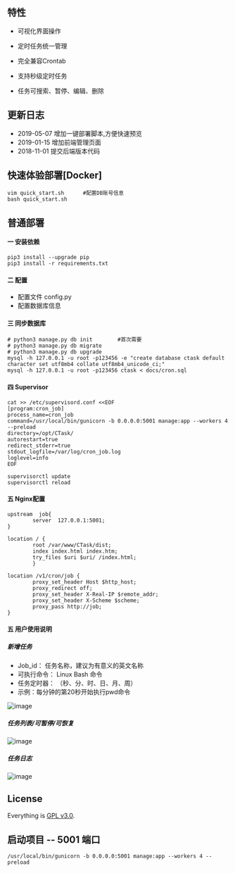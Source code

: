 ## 特性

- 可视化界面操作
- 定时任务统一管理

- 完全兼容Crontab
- 支持秒级定时任务
- 任务可搜索、暂停、编辑、删除

## 更新日志
- 2019-05-07      增加一键部署脚本,方便快速预览
- 2019-01-15      增加前端管理页面
- 2018-11-01      提交后端版本代码

## 快速体验部署[Docker]
```
vim quick_start.sh      #配置DB账号信息
bash quick_start.sh
```

## 普通部署
#### 一 安装依赖
```
pip3 install --upgrade pip
pip3 install -r requirements.txt
```

#### 二 配置
- 配置文件 config.py
- 配置数据库信息


#### 三 同步数据库
```
# python3 manage.py db init        #首次需要
# python3 manage.py db migrate
# python3 manage.py db upgrade
mysql -h 127.0.0.1 -u root -p123456 -e "create database ctask default character set utf8mb4 collate utf8mb4_unicode_ci;"
mysql -h 127.0.0.1 -u root -p123456 ctask < docs/cron.sql
```

#### 四 Supervisor
```
cat >> /etc/supervisord.conf <<EOF
[program:cron_job]
process_name=cron_job
command=/usr/local/bin/gunicorn -b 0.0.0.0:5001 manage:app --workers 4 --preload
directory=/opt/CTask/
autorestart=true
redirect_stderr=true
stdout_logfile=/var/log/cron_job.log
loglevel=info
EOF

supervisorctl update
supervisorctl reload
```

#### 五 Nginx配置
```
upstream  job{
        server  127.0.0.1:5001;
}

location / {
        root /var/www/CTask/dist;
        index index.html index.htm;
        try_files $uri $uri/ /index.html;
        }

location /v1/cron/job {
        proxy_set_header Host $http_host;
        proxy_redirect off;
        proxy_set_header X-Real-IP $remote_addr;
        proxy_set_header X-Scheme $scheme;
        proxy_pass http://job;
}
```

#### 五 用户使用说明
##### 新增任务
- Job_id： 任务名称，建议为有意义的英文名称
- 可执行命令： Linux Bash 命令
- 任务定时器： （秒、分、时、日、月、周）
- 示例：每分钟的第20秒开始执行pwd命令

![image](https://raw.githubusercontent.com/yangmv/CTask/master/images/01.png)

##### 任务列表/可暂停/可恢复
![image](https://raw.githubusercontent.com/yangmv/CTask/master/images/02.png)

##### 任务日志
![image](https://raw.githubusercontent.com/yangmv/CTask/master/images/03.jpg)


## License

Everything is [GPL v3.0](https://www.gnu.org/licenses/gpl-3.0.html).



## 启动项目 -- 5001 端口
~~~shell
/usr/local/bin/gunicorn -b 0.0.0.0:5001 manage:app --workers 4 --preload
~~~
